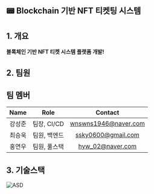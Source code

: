 ## 📟 Blockchain 기반 NFT 티켓팅 시스템 

## **1. 개요**
**블록체인 기반 NFT 티켓 시스템 플랫폼 개발!**

## **2. 팀원**
## 팀 멤버
| Name | Role | Contact |   
|:---:|:---:|:---:| 
|강성준| 팀장, CI/CD | wnswns1946@naver.com |   
|최승욱| 팀원, 백엔드 | ssky0600@gmail.com |
|홍연우| 팀원, 풀스택 | hyw_02@naver.com |

## **3. 기술스택**
![ASD](https://github.com/SBFour/BAppTicket/assets/37481441/13c50b06-7581-42c4-bd74-be2e3cd1788e)
